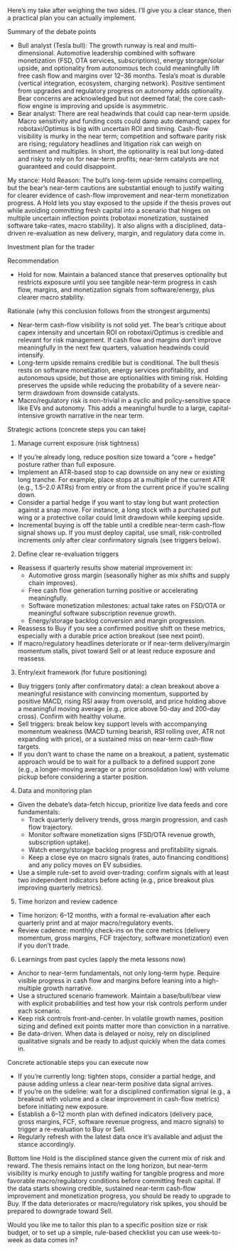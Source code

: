 Here’s my take after weighing the two sides. I’ll give you a clear stance, then a practical plan you can actually implement.

Summary of the debate points
- Bull analyst (Tesla bull): The growth runway is real and multi-dimensional. Automotive leadership combined with software monetization (FSD, OTA services, subscriptions), energy storage/solar upside, and optionality from autonomous tech could meaningfully lift free cash flow and margins over 12–36 months. Tesla’s moat is durable (vertical integration, ecosystem, charging network). Positive sentiment from upgrades and regulatory progress on autonomy adds optionality. Bear concerns are acknowledged but not deemed fatal; the core cash-flow engine is improving and upside is asymmetric.
- Bear analyst: There are real headwinds that could cap near-term upside. Macro sensitivity and funding costs could damp auto demand; capex for robotaxi/Optimus is big with uncertain ROI and timing. Cash-flow visibility is murky in the near term; competition and software parity risk are rising; regulatory headlines and litigation risk can weigh on sentiment and multiples. In short, the optionality is real but long-dated and risky to rely on for near-term profits; near-term catalysts are not guaranteed and could disappoint.

My stance: Hold
Reason: The bull’s long-term upside remains compelling, but the bear’s near-term cautions are substantial enough to justify waiting for clearer evidence of cash-flow improvement and near-term monetization progress. A Hold lets you stay exposed to the upside if the thesis proves out while avoiding committing fresh capital into a scenario that hinges on multiple uncertain inflection points (robotaxi monetization, sustained software take-rates, macro stability). It also aligns with a disciplined, data-driven re-evaluation as new delivery, margin, and regulatory data come in.

Investment plan for the trader

Recommendation
- Hold for now. Maintain a balanced stance that preserves optionality but restricts exposure until you see tangible near-term progress in cash flow, margins, and monetization signals from software/energy, plus clearer macro stability.

Rationale (why this conclusion follows from the strongest arguments)
- Near-term cash-flow visibility is not solid yet. The bear’s critique about capex intensity and uncertain ROI on robotaxi/Optimus is credible and relevant for risk management. If cash flow and margins don’t improve meaningfully in the next few quarters, valuation headwinds could intensify.
- Long-term upside remains credible but is conditional. The bull thesis rests on software monetization, energy services profitability, and autonomous upside, but those are optionalities with timing risk. Holding preserves the upside while reducing the probability of a severe near-term drawdown from downside catalysts.
- Macro/regulatory risk is non-trivial in a cyclic and policy-sensitive space like EVs and autonomy. This adds a meaningful hurdle to a large, capital-intensive growth narrative in the near term.

Strategic actions (concrete steps you can take)

1) Manage current exposure (risk tightness)
- If you’re already long, reduce position size toward a “core + hedge” posture rather than full exposure.
- Implement an ATR-based stop to cap downside on any new or existing long tranche. For example, place stops at a multiple of the current ATR (e.g., 1.5–2.0 ATRs) from entry or from the current price if you’re scaling down.
- Consider a partial hedge if you want to stay long but want protection against a snap move. For instance, a long stock with a purchased put wing or a protective collar could limit drawdown while keeping upside.
- Incremental buying is off the table until a credible near-term cash-flow signal shows up. If you must deploy capital, use small, risk-controlled increments only after clear confirmatory signals (see triggers below).

2) Define clear re-evaluation triggers
- Reassess if quarterly results show material improvement in:
  - Automotive gross margin (seasonally higher as mix shifts and supply chain improves).
  - Free cash flow generation turning positive or accelerating meaningfully.
  - Software monetization milestones: actual take rates on FSD/OTA or meaningful software subscription revenue growth.
  - Energy/storage backlog conversion and margin progression.
- Reassess to Buy if you see a confirmed positive shift on these metrics, especially with a durable price action breakout (see next point).
- If macro/regulatory headlines deteriorate or if near-term delivery/margin momentum stalls, pivot toward Sell or at least reduce exposure and reassess.

3) Entry/exit framework (for future positioning)
- Buy triggers (only after confirmatory data): a clean breakout above a meaningful resistance with convincing momentum, supported by positive MACD, rising RSI away from oversold, and price holding above a meaningful moving average (e.g., price above 50-day and 200-day cross). Confirm with healthy volume.
- Sell triggers: break below key support levels with accompanying momentum weakness (MACD turning bearish, RSI rolling over, ATR not expanding with price), or a sustained miss on near-term cash-flow targets.
- If you don’t want to chase the name on a breakout, a patient, systematic approach would be to wait for a pullback to a defined support zone (e.g., a longer-moving average or a prior consolidation low) with volume pickup before considering a starter position.

4) Data and monitoring plan
- Given the debate’s data-fetch hiccup, prioritize live data feeds and core fundamentals:
  - Track quarterly delivery trends, gross margin progression, and cash flow trajectory.
  - Monitor software monetization signs (FSD/OTA revenue growth, subscription uptake).
  - Watch energy/storage backlog progress and profitability signals.
  - Keep a close eye on macro signals (rates, auto financing conditions) and any policy moves on EV subsidies.
- Use a simple rule-set to avoid over-trading: confirm signals with at least two independent indicators before acting (e.g., price breakout plus improving quarterly metrics).

5) Time horizon and review cadence
- Time horizon: 6–12 months, with a formal re-evaluation after each quarterly print and at major macro/regulatory events.
- Review cadence: monthly check-ins on the core metrics (delivery momentum, gross margins, FCF trajectory, software monetization) even if you don’t trade.

6) Learnings from past cycles (apply the meta lessons now)
- Anchor to near-term fundamentals, not only long-term hype. Require visible progress in cash flow and margins before leaning into a high-multiple growth narrative.
- Use a structured scenario framework. Maintain a base/bull/bear view with explicit probabilities and test how your risk controls perform under each scenario.
- Keep risk controls front-and-center. In volatile growth names, position sizing and defined exit points matter more than conviction in a narrative.
- Be data-driven. When data is delayed or noisy, rely on disciplined qualitative signals and be ready to adjust quickly when the data comes in.

Concrete actionable steps you can execute now
- If you’re currently long: tighten stops, consider a partial hedge, and pause adding unless a clear near-term positive data signal arrives.
- If you’re on the sideline: wait for a disciplined confirmation signal (e.g., a breakout with volume and a clear improvement in cash-flow metrics) before initiating new exposure.
- Establish a 6–12 month plan with defined indicators (delivery pace, gross margins, FCF, software revenue progress, and macro signals) to trigger a re-evaluation to Buy or Sell.
- Regularly refresh with the latest data once it’s available and adjust the stance accordingly.

Bottom line
Hold is the disciplined stance given the current mix of risk and reward. The thesis remains intact on the long horizon, but near-term visibility is murky enough to justify waiting for tangible progress and more favorable macro/regulatory conditions before committing fresh capital. If the data starts showing credible, sustained near-term cash-flow improvement and monetization progress, you should be ready to upgrade to Buy. If the data deteriorates or macro/regulatory risk spikes, you should be prepared to downgrade toward Sell.

Would you like me to tailor this plan to a specific position size or risk budget, or to set up a simple, rule-based checklist you can use week-to-week as data comes in?